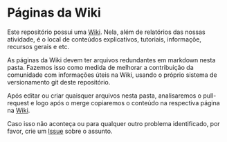 # Páginas da Wiki

Este repositório possui uma [Wiki](https://github.com/Inspire-Poli-USP/Inspire-OpenLung/wiki). Nela, além de relatórios das nossas atividade, é o local de conteúdos explicativos, tutoriais, informaçõe, recursos gerais e etc.

As páginas da Wiki devem ter arquivos redundantes em markdown nesta pasta. Fazemos isso como medida de melhorar a contribuição da comunidade com informações úteis na Wiki, usando o próprio sistema de versionamento git deste repositório.

Após editar ou criar quaisquer arquivos nesta pasta, analisaremos o pull-request e logo após o merge copiaremos o conteúdo na respectiva página na [Wiki](https://github.com/Inspire-Poli-USP/Inspire-OpenLung/wiki).

Caso isso não aconteça ou para qualquer outro problema identificado, por favor, crie um [Issue](https://github.com/Inspire-Poli-USP/Inspire-OpenLung/issues) sobre o assunto.
